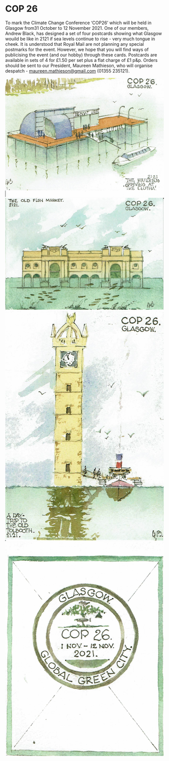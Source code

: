 # COP 26

To mark the Climate Change Conference ‘COP26’ which will be held in Glasgow from31 October to 12 November 2021. One of our members, Andrew Black, has designed a set of four postcards showing what Glasgow wouild be like in 2121 if sea levels continue to rise - very much tongue in cheek.
It is understood that Royal Mail are not planning any special postmarks for the event. However, we hope that you will find ways of publicising the event (and our hobby) through these cards. Postcards are available in sets of 4 for £1.50 per set plus a flat charge of £1 p&p. Orders should be sent to our President, Maureen Mathieson, who will organise despatch - maureen.mathieson@gmail.com (01355 235121).

![Clutha-Bar](images/Clutha-Bar.jpg)
![Old-Fish-Market](images/Old-Fish-Market.jpg)
![Old-Tolbooth](images/Old-Tolbooth.jpg)
![Simulated-Postmark](images/Simulated-Postmark.jpg)
